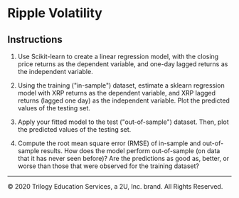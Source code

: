 # Ripple Volatility

## Instructions

1. Use Scikit-learn to create a linear regression model, with the closing price returns as the dependent variable, and one-day lagged returns as the independent variable.

2. Using the training ("in-sample") dataset, estimate a sklearn regression model with XRP returns as the dependent variable, and XRP lagged returns (lagged one day) as the independent variable. Plot the predicted values of the testing set.

3. Apply your fitted model to the test ("out-of-sample") dataset. Then, plot the predicted values of the testing set.

4. Compute the root mean square error (RMSE) of in-sample and out-of-sample results. How does the model perform out-of-sample (on data that it has never seen before)? Are the predictions as good as, better, or worse than those that were observed for the training dataset?

---

© 2020 Trilogy Education Services, a 2U, Inc. brand. All Rights Reserved.
